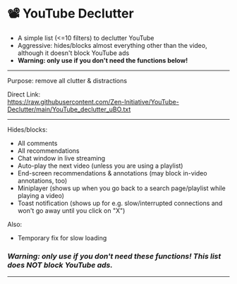 # 📽️ YouTube Declutter
- A simple list (<=10 filters) to declutter YouTube
- Aggressive: hides/blocks almost everything other than the video, although it doesn't block YouTube ads
- **Warning: only use if you don't need the functions below!**

---

Purpose: remove all clutter & distractions

Direct Link:  
https://raw.githubusercontent.com/Zen-Initiative/YouTube-Declutter/main/YouTube_declutter_uBO.txt

---

Hides/blocks:

- All comments 
- All recommendations
- Chat window in live streaming
- Auto-play the next video (unless you are using a playlist)
- End-screen recommendations & annotations (may block in-video annotations, too)
- Miniplayer (shows up when you go back to a search page/playlist while playing a video)
- Toast notification (shows up for e.g. slow/interrupted connections and won't go away until you click on "X")

Also:
- Temporary fix for slow loading

### _Warning: only use if you don't need these functions! This list does NOT block YouTube ads._

---
